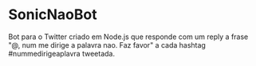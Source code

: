 # SonicNaoBot

Bot para o Twitter criado em Node.js que responde com um reply a frase "@, num me dirige a palavra nao. Faz favor" a cada hashtag #nummedirigeaplavra tweetada.
